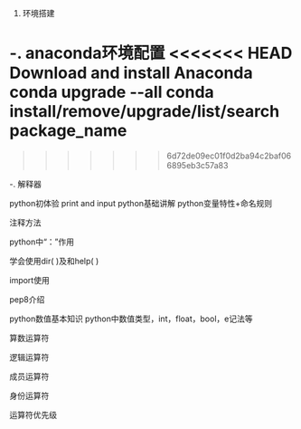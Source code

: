 1. 环境搭建

-. anaconda环境配置
<<<<<<< HEAD
Download and install Anaconda
conda upgrade --all
conda install/remove/upgrade/list/search package_name
=======
>>>>>>> 6d72de09ec01f0d2ba94c2baf066895eb3c57a83

-. 解释器

python初体验
print and input
python基础讲解
python变量特性+命名规则

注释方法

python中“：”作用

学会使用dir( )及和help( )

import使用

pep8介绍

python数值基本知识
python中数值类型，int，float，bool，e记法等

算数运算符

逻辑运算符

成员运算符

身份运算符

运算符优先级
